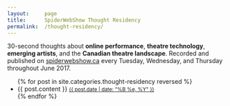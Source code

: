 ```yaml
---
layout:		page
title: 		SpiderWebShow Thought Residency
permalink:	/thought-residency/
---
```


<div class="panel panel-default page-description">
  <div class="panel-body text-center">
	30-second thoughts about <strong>online performance</strong>, <strong>theatre technology</strong>, <strong>emerging artists</strong>, and the <strong>Canadian theatre landscape</strong>.
	Recorded and published on <a href="https://spiderwebshow.ca/thought-residency-dylan-on/">spiderwebshow.ca</a> every Tuesday, Wednesday, and Thursday throughout June 2017.
  </div>
</div>

<ul class="post-list">
      {% for post in site.categories.thought-residency reversed %}
        <li>
          {{ post.content }}
					<small class="timestamp"><a href="{{ post.url }}">{{ post.date | date: "%B %e, %Y" }}</a></small>
        </li>
      {% endfor %}
</ul>